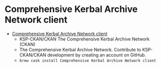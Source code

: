 # Comprehensive Kerbal Archive Network client
- [Comprehensive Kerbal Archive Network client](https://github.com/KSP-CKAN/CKAN)
  -  KSP-CKAN/CKAN The Comprehensive Kerbal Archive Network (CKAN)
  - The Comprehensive Kerbal Archive Network. Contribute to KSP-CKAN/CKAN development by creating an account on GitHub.
  - `brew cask install Comprehensive Kerbal Archive Network client`
